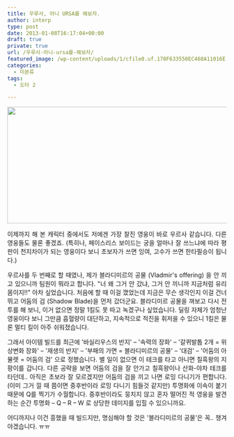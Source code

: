 ```yaml
---
title: 우루사, 아니 URSA를 해보자.
author: interp
type: post
date: 2013-01-08T16:17:04+00:00
draft: true
private: true
url: /우루사-아니-ursa를-해보자/
featured_image: /wp-content/uploads/1/cfile8.uf.170F633550EC468A11016E.png
categories:
  - 미분류
tags:
  - 도타 2

---
```

<p style="text-align: justify;">
  <img src="http://interp.iwinv.net/wp-content/uploads/1/cfile8.uf.170F633550EC468A11016E.png" class="aligncenter" width="650" height="268" filename="ulfsaar-the-ursa-warrior_wide.png" filemime="image/png" style="text-align: center; font-size: 9pt; line-height: 1.5;" />
</p>

<p style="text-align: justify;">
  이제까지 해 본 캐릭터&nbsp;중에서도 저에겐&nbsp;가장 찰진 영웅이 바로 우르사 같습니다. 다른 영웅들도 물론 좋겠죠. (특히나, 페이스리스 보이드는 궁을 얼마나 잘 쓰느냐에 따라 평판이 천지차이가 되는 영웅이다 보니 초보자가 쓰면 잉여, 고수가 쓰면 한타필승이 됩니다.)&nbsp;
</p>

<p style="text-align: justify;">
  우르사를 두 번째로 할 때였나, 제가 블라디미르의 공물 (Vladmir's offering) 을 안 끼고 있으니까 팀원이 뭐라고 합니다. "너 왜 그거 안 갔냐, 그거 안 끼니까 지금처럼 유리몸이지!!" 아차 싶었습니다. 처음에 할 때 이걸 꼈었는데 지금은 무슨 생각인지 이걸 건너뛰고 어둠의 검 (Shadow Blade)을 먼저 갔더군요.&nbsp;블라디미르 공물을 껴보고 다시 전투를 해 보니, 이거 없으면 정말 1킬도 못 따고 녹겠구나 싶었습니다. 딜링 자체가 엄청난 영웅이다 보니 그만큼 흡혈량이 대단하고, 지속적으로 적진을 휘저을 수 있으니 1킬은 물론&nbsp;멀티 킬이 아주 쉬워졌습니다.
</p>

<p style="text-align: justify;">
  그래서 아이템 빌드를 최근에 '바실리우스의 반지' &#8211;&nbsp;'속력의 장화' &#8211; '갈퀴발톱 2개 = 위상변화 장화' &#8211; '재생의 반지' &#8211; '부패의 가면 = 블라디미르의 공물' &#8211; '대검' &#8211; '어둠의 아뮬렛 = 어둠의 검' 으로 정했습니다. 별 일이 없으면 이 테크를 타고 아니면 칠흑왕의 지팡이를 갑니다. 다른 공략을 보면 어둠의 검을 잘 안가고 칠흑왕이나 산화-야차 테크를 타던데.. 아직은 초보라 잘 모르겠지만 어둠의 검을 끼고 나면 로밍 다니기가 편합니다. (이미 그거 낄 때 쯤이면 중후반이라 로밍 다니기 힘들것 같지만) 투명화에 이속이 붙기 때문에 Q를 찍기가 수월합니다. 중후반이라도 뭉치지 않고 혼자 떨어진 적 영웅을 발견하는 순간 투명화 &#8211; Q &#8211; R &#8211; W 로 상당한 데미지를 입힐 수 있으니까요.
</p>

<p style="text-align: justify;">
  어디까지나 이건 흥했을 때 빌드지만, 명심해야 할 것은 '블라디미르의 공물'은 꼭.. 챙겨야겠습니다. ㅠㅠ
</p>